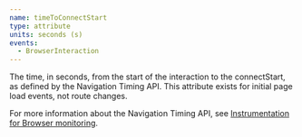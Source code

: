 ```yaml
---
name: timeToConnectStart
type: attribute
units: seconds (s)
events:
  - BrowserInteraction
---
```


The time, in seconds, from the start of the interaction to the connectStart, as defined by the Navigation Timing API. This attribute exists for initial page load events, not route changes.

For more information about the Navigation Timing API, see [Instrumentation for Browser monitoring](/docs/browser/new-relic-browser/page-load-timing-resources/instrumentation-browser-monitoring#navigation-api).